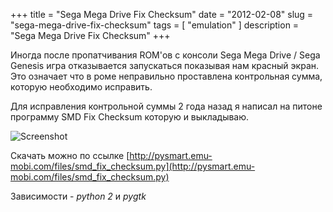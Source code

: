 +++
title = "Sega Mega Drive Fix Checksum"
date = "2012-02-08"
slug = "sega-mega-drive-fix-checksum"
tags = [ "emulation" ]
description = "Sega Mega Drive Fix Checksum"
+++

Иногда после пропатчивания ROM'ов с консоли Sega Mega Drive / Sega Genesis игра отказывается запускаться показывая нам красный экран. Это означает что в роме неправильно проставлена контрольная сумма, которую необходимо исправить.

Для исправления контрольной суммы 2 года назад я написал на питоне программу SMD Fix Checksum которую и выкладываю.

![Screenshot](http://savepic.su/2563086.png)

Скачать можно по ссылке [http://pysmart.emu-mobi.com/files/smd_fix_checksum.py](http://pysmart.emu-mobi.com/files/smd_fix_checksum.py)

Зависимости - *python 2* и *pygtk*
